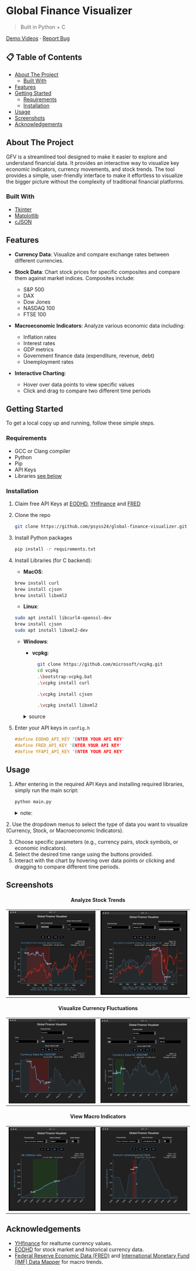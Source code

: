 # Global Finance Visualizer

<!-- 
[![GitHub release](https://img.shields.io/github/release/psyss24/global-finance-visualizer.svg)](https://GitHub.com/psyss24/global-finance-visualizer/releases/) -->

> Built in Python + C
 
[Demo Videos](media/demo_vid) · [Report Bug](https://github.com/psyss24/Global-Finance-Visualiser/issues)

 <!-- · [Request Feature](https://github.com/psyss24/Global-Finance-Visualiser/issues) -->

## 📋 Table of Contents

- [About The Project](#about-the-project)
  - [Built With](#built-with)
- [Features](#features)
- [Getting Started](#getting-started)
  - [Requirements](#requirements)
  - [Installation](#installation)
- [Usage](#usage)
- [Screenshots](#screenshots)
- [Acknowledgements](#acknowledgements)

##  About The Project




GFV is a streamlined tool designed to make it easier to explore and understand financial data. It provides an  interactive way to visualize key economic indicators, currency movements, and stock trends. The tool provides a simple, user-friendly interface to make it effortless to visualize the bigger picture without the complexity of traditional financial platforms.




### Built With

* [Tkinter](https://docs.python.org/3/library/tkinter.html)
* [Matplotlib](https://matplotlib.org/)
* [cJSON](https://github.com/DaveGamble/cJSON)

##  Features

- **Currency Data**: Visualize and compare exchange rates between different currencies.
- **Stock Data**: Chart stock prices for specific composites and compare them against market indices. Composites include:
  - S&P 500
  - DAX
  - Dow Jones
  - NASDAQ 100
  - FTSE 100

- **Macroeconomic Indicators**: Analyze various economic data including:
  - Inflation rates
  - Interest rates
  - GDP metrics
  - Government finance data (expenditure, revenue, debt)
  - Unemployment rates
- **Interactive Charting**:
  - Hover over data points to view specific values
  - Click and drag to compare two different time periods


##  Getting Started

To get a local copy up and running, follow these simple steps.
### Requirements
- GCC or Clang compiler
- Python
- Pip
- API Keys
- Libraries [see below](#install-libraries)

### Installation

1. Claim free API Keys at [EODHD](https://eodhd.com), [YHfinance](https://financeapi.net/home) and [FRED](https://fred.stlouisfed.org/docs/api/api_key.html)
2. Clone the repo
   ```sh
   git clone https://github.com/psyss24/global-finance-visualizer.git
   ```
3. Install Python packages
   ```sh
   pip install -r requirements.txt
   ```
4. <a id="install-libraries"></a>Install Libraries (for C backend):
    - **MacOS**:
    ```zsh
    brew install curl
    brew install cjson
    brew install libxml2
   ```
    - **Linux**:
    ```zsh
    sudo apt install libcurl4-openssl-dev
    brew install cjson
    sudo apt install libxml2-dev
   ```
   - **Windows**:
      - **vcpkg**:
        
        ```bash
          git clone https://github.com/microsoft/vcpkg.git
          cd vcpkg
          .\bootstrap-vcpkg.bat
          .\vcpkg install curl
          ```
        ```bash
          .\vcpkg install cjson
          ```
        ```bash
          .\vcpkg install libxml2
          ```
      <details>
        <summary>source</summary>     

        - [curl.se](https://curl.se/windows/)

        - [cJSON GitHub](https://github.com/DaveGamble/cJSON)

        - [xmlsoft.org](http://xmlsoft.org/download.html)
      </details>



5. Enter your API keys in `config.h`
   ```c
   #define EODHD_API_KEY 'ENTER YOUR API KEY'
   #define FRED_API_KEY 'ENTER YOUR API KEY'
   #define YFAPI_API_KEY 'ENTER YOUR API KEY'
   ```

##  Usage

1. After entering in the required API Keys and installing required libraries, simply run the main script:
   ```sh
   python main.py
   ```
    <details>
      <summary>note:</summary>
      <small>the C backend, compiled as a shared library -  can be recompiled via GCC:</small>
      
      ```gcc -fPIC -shared -o backend_library.so backend.c -lcurl -lcjson -lxml2 -lm```
<small>the compiled library is already included in the repository.</small>



</details>
2. Use the dropdown menus to select the type of data you want to visualize (Currency, Stock, or Macroeconomic Indicators).

3. Choose specific parameters (e.g., currency pairs, stock symbols, or economic indicators).
4. Select the desired time range using the buttons provided.
5. Interact with the chart by hovering over data points or clicking and dragging to compare different time periods.


## Screenshots

<div style="text-align: center;">
  <h4>Analyze Stock Trends</h4>
</div>

<table>
  <tr>
    <td><a href="media/demo_img/stock1.png" target="_blank"><img src="media/demo_img/stock1.png" alt="Stock data" style="width: 100%;"></a></td>
    <td><a href="media/demo_img/stock2.png" target="_blank"><img src="media/demo_img/stock2.png" alt="Stock data" style="width: 100%;"></a></td>
  </tr>
</table>

<div style="text-align: center;">
  <h4>Visualize Currency Fluctuations</h4>
</div>

<table>
  <tr>
    <td><a href="media/demo_img/currency1.png" target="_blank"><img src="media/demo_img/currency1.png" alt="Currency data" style="width: 100%;"></a></td>
    <td><a href="media/demo_img/currency2.png" target="_blank"><img src="media/demo_img/currency2.png" alt="Currency data" style="width: 100%;"></a></td>
  </tr>
</table>

<div style="text-align: center;">
  <h4>View Macro Indicators</h4>
</div>

<table>
  <tr>
    <td><a href="media/demo_img/macro1.png" target="_blank"><img src="media/demo_img/macro1.png" alt="Macro data" style="width: 100%;"></a></td>
    <td><a href="media/demo_img/macro2.png" target="_blank"><img src="media/demo_img/macro2.png" alt="Macro data" style="width: 100%;"></a></td>
  </tr>
</table>



## Acknowledgements
* [YHfinance](https://financeapi.net/home) for realtume currency values.
* [EODHD](https://eodhd.com) for stock market and historical currency data.
* [Federal Reserve Economic Data (FRED)](https://fred.stlouisfed.org/docs/api/api_key.html) and [International Monetary Fund (IMF) Data Mapper](https://www.imf.org/external/datamapper) for macro trends.
<!-- * [GitHub Pages](https://pages.github.com) -->

